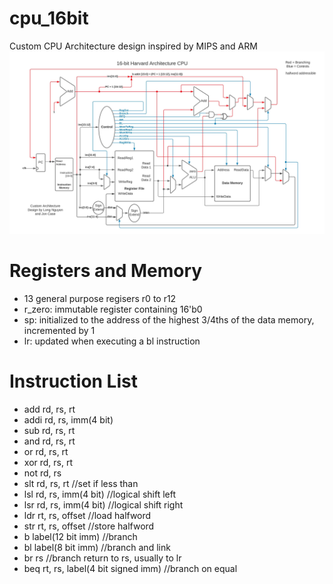 # cpu_16bit
Custom CPU Architecture design inspired by MIPS and ARM
![alt text](https://github.com/lhn1703/cpu_16bit/blob/main/documentation/cpu_architecture.jpeg)

# Registers and Memory
- 13 general purpose regisers r0 to r12
- r_zero: immutable register containing 16'b0
- sp: initialized to the address of the highest 3/4ths of the data memory, incremented by 1
- lr: updated when executing a bl instruction

# Instruction List 
- add 	rd, rs, rt
- addi	rd, rs, imm(4 bit)
- sub  	rd, rs, rt
-	and	  rd, rs, rt
-	or	  rd, rs, rt
-	xor 	rd, rs, rt
-	not	  rd, rs
-	slt	  rd, rs, rt                      //set if less than
-	lsl	  rd, rs, imm(4 bit)              //logical shift left
-	lsr	  rd, rs, imm(4 bit)              //logical shift right
-	ldr	  rt, rs, offset                  //load halfword
-	str	  rt, rs, offset                  //store halfword
-	b	    label(12 bit imm)               //branch
-	bl	  label(8 bit imm)                //branch and link
-	br	  rs                              //branch return to rs, usually to lr
-	beq	  rt, rs, label(4 bit signed imm) //branch on equal
